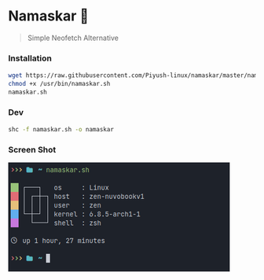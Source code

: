 # Namaskar 🙏

> Simple Neofetch Alternative

### Installation
```sh
wget https://raw.githubusercontent.com/Piyush-linux/namaskar/master/namaskar.sh -P /usr/bin 
chmod +x /usr/bin/namaskar.sh
namaskar.sh
```

### Dev 

```sh
shc -f namaskar.sh -o namaskar
```

### Screen Shot

![ss](/ss.png)

